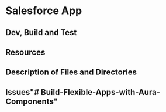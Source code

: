 # Salesforce App

## Dev, Build and Test

## Resources

## Description of Files and Directories

## Issues"# Build-Flexible-Apps-with-Aura-Components" 
